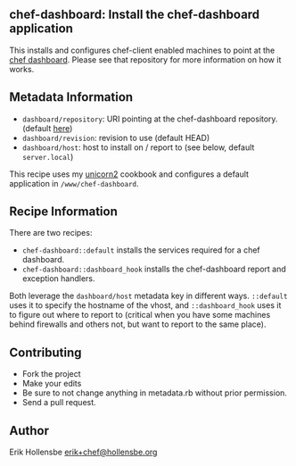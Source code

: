 chef-dashboard: Install the chef-dashboard application
--------------------------------------------------------------------------------

This installs and configures chef-client enabled machines to point at the [chef
dashboard](http://github.com/erikh/chef-dashboard). Please see that repository
for more information on how it works.

Metadata Information
--------------------------------------------------------------------------------

* `dashboard/repository`: URI pointing at the chef-dashboard repository.
  (default [here](https://github.com/erikh/chef-dashboard.git))
* `dashboard/revision`: revision to use (default HEAD)
* `dashboard/host`: host to install on / report to (see below, default `server.local`)

This recipe uses my [unicorn2](https://github.com/erikh/chef-unicorn2) cookbook
and configures a default application in `/www/chef-dashboard`.

Recipe Information
--------------------------------------------------------------------------------

There are two recipes:

* `chef-dashboard::default` installs the services required for a chef dashboard.
* `chef-dashboard::dashboard_hook` installs the chef-dashboard report and exception handlers.

Both leverage the `dashboard/host` metadata key in different ways. `::default`
uses it to specify the hostname of the vhost, and `::dashboard_hook` uses it to
figure out where to report to (critical when you have some machines behind
firewalls and others not, but want to report to the same place).

Contributing
--------------------------------------------------------------------------------

* Fork the project
* Make your edits
* Be sure to not change anything in metadata.rb without prior permission.
* Send a pull request.

Author
--------------------------------------------------------------------------------

Erik Hollensbe <erik+chef@hollensbe.org>
